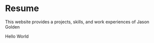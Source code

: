 # Resume

This website provides a projects, skills, and work experiences of Jason Golden

Hello World
